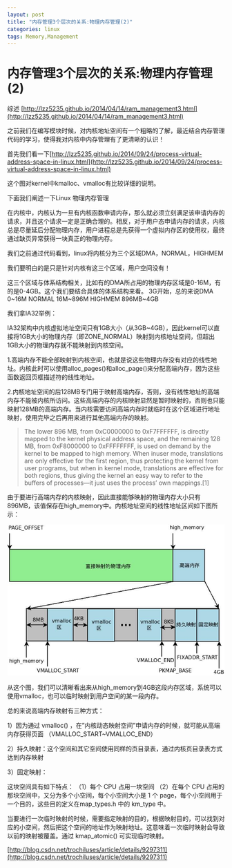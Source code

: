 ```yaml
---
layout: post
title: "内存管理3个层次的关系:物理内存管理(2)"
categories: linux
tags: Memory,Management
---
```

内存管理3个层次的关系:物理内存管理(2)
=================
综述
[http://lzz5235.github.io/2014/04/14/ram_management3.html](http://lzz5235.github.io/2014/04/14/ram_management3.html)

之前我们在编写模块时候，对内核地址空间有一个粗略的了解，最近结合内存管理代码的学习，使得我对内核中内存管理有了更清晰的认识！

首先我们看一下[http://lzz5235.github.io/2014/09/24/process-virtual-address-space-in-linux.html](http://lzz5235.github.io/2014/09/24/process-virtual-address-space-in-linux.html)

这个图对kernel中kmalloc、vmalloc有比较详细的说明。

下面我们阐述一下Linux 物理内存管理

在内核中，内核认为一旦有内核函数申请内存，那么就必须立刻满足该申请内存的请求，并且这个请求一定是正确合理的。相反，对于用户态申请内存的请求，内核总是尽量延后分配物理内存，用户进程总是先获得一个虚拟内存区的使用权，最终通过缺页异常获得一块真正的物理内存。

我们之前通过代码看到，linux将内核分为三个区域DMA，NORMAL，HIGHMEM

我们要明白的是只是针对内核有这三个区域，用户空间没有！

这三个区域与体系结构相关，比如有的DMA所占用的物理内存区域是0-16M，有的是0-4GB。这个我们要结合具体的体系结构来看。
3G开始，总的来说DMA 0~16M     NORMAL  16M~896M    HIGHMEM 896MB~4GB

 
我们拿IA32举例：

IA32架构中内核虚拟地址空间只有1GB大小（从3GB~4GB），因此kernel可以直接将1GB大小的物理内存（即ZONE_NORMAL）映射到内核地址空间，但超出1GB大小的物理内存就不能映射到内核空间。

1.高端内存不能全部映射到内核空间，也就是说这些物理内存没有对应的线性地址。内核此时可以使用alloc_pages()和alloc_page()来分配高端内存，因为这些函数返回页框描述符的线性地址。

2.内核地址空间的后128MB专门用于映射高端内存，否则，没有线性地址的高端内存不能被内核所访问。这些高端内存的内核映射显然是暂时映射的，否则也只能映射128MB的高端内存。当内核需要访问高端内存时就临时在这个区域进行地址映射，使用完毕之后再用来进行其他高端内存的映射。

>    The lower 896 MB, from 0xC0000000 to 0xF7FFFFFF, is directly mapped to the kernel physical address space, and the remaining 128 MB, from 0xF8000000 to 0xFFFFFFFF, is used on demand by the kernel to be mapped to high memory. When inuser mode, translations are only effective for the first region, thus protecting the kernel from user programs, but when in kernel mode, translations are effective for both regions, thus giving the kernel an easy way to refer to the buffers of processes—it just uses the process’ own mappings.[1]

由于要进行高端内存的内核映射，因此直接能够映射的物理内存大小只有896MB，该值保存在high_memory中。内核地址空间的线性地址区间如下图所示：

![](/assets/pic/phy_addr.jpeg)

从这个图，我们可以清晰看出来从high_memory到4GB这段内存区域，系统可以使用vmalloc，也可以临时映射到用户空间的某一段内存。

总的来说高端内存映射有三种方式：

1）因为通过 vmalloc() ，在”内核动态映射空间”申请内存的时候，就可能从高端内存获得页面 （VMALLOC_START~VMALLOC_END）

2）持久映射：这个空间和其它空间使用同样的页目录表，通过内核页目录表方式达到内存映射

3）固定映射：

这块空间具有如下特点：
（1）每个 CPU 占用一块空间
（2）在每个 CPU 占用的那块空间中，又分为多个小空间，每个小空间大小是 1 个 page，每个小空间用于一个目的，这些目的定义在map_types.h 中的 km_type 中。

当要进行一次临时映射的时候，需要指定映射的目的，根据映射目的，可以找到对应的小空间，然后把这个空间的地址作为映射地址。这意味着一次临时映射会导致以前的映射被覆盖。通过 kmap_atomic() 可实现临时映射。

 

[http://blog.csdn.net/trochiluses/article/details/9297311](http://blog.csdn.net/trochiluses/article/details/9297311)

